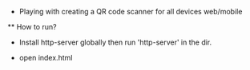 * Playing with creating a QR code scanner for all devices web/mobile

** How to run?

- Install http-server globally then run 'http-server' in the dir.

- open index.html